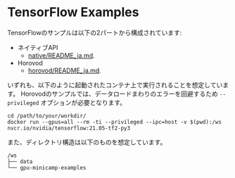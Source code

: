 # TensorFlow Examples

TensorFlowのサンプルは以下の2パートから構成されています:

* ネイティブAPI
    - [native/README_ja.md](native/README_ja.md).
* Horovod
    - [horovod/README_ja.md](horovod/README_ja.md).

いずれも、以下のように起動されたコンテナ上で実行されることを想定しています。
Horovodのサンプルでは、データロードまわりのエラーを回避するため `--privileged` オプションが必要となります。

```
cd /path/to/your/workdir/
docker run --gpus=all --rm -ti --privileged --ipc=host -v $(pwd):/ws nvcr.io/nvidia/tensorflow:21.05-tf2-py3
```

また、ディレクトリ構造は以下のものを想定しています。

```
/ws
├── data
└── gpu-minicamp-examples
```
